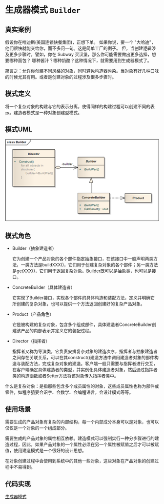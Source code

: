 生成器模式 ```Builder``` 
==================================================



## 真实案例

假设你在哈迪斯(美国连锁快餐集团)，正想下单。 如果你说，要一个 "大哈迪"，他们很快就能交给你，而不多问一句。这是简单工厂的例子。 但，当创建逻辑涉及更多步骤时，譬如，你在 Subway 买汉堡，那么你可能需要做出更多选择，想要哪种面包？ 哪种酱汁？哪种奶酪？这种情况下，就需要用到生成器模式了。

简言之：允许你创建不同风格的对象，同时避免构造器污染。当对象有好几种口味的时候尤其有用。或者是创建对象的过程涉及很多步骤时。


## 模式定义

将一个复杂对象的构建与它的表示分离，使得同样的构建过程可以创建不同的表示。建造者模式是一种对象创建型模式。


## 模式UML

![生成器模式](../img/design_patterns/Builder.png)


## 模式角色

- Builder（抽象建造者）

    它为创建一个产品对象的各个部件指定抽象接口，在该接口中一般声明两类方法，一类方法是buildXXX()，它们用于创建复杂对象的各个部件；另一类方法是getXXX()，它们用于返回复杂对象。Builder既可以是抽象类，也可以是接口。

- ConcreteBuilder（具体建造者）

    它实现了Builder接口，实现各个部件的具体构造和装配方法，定义并明确它所创建的复杂对象，也可以提供一个方法返回创建好的复杂产品对象。

- Product（产品角色）

    它是被构建的复杂对象，包含多个组成部件，具体建造者ConcreteBuilder创建该产品的内部表示并定义它的装配过程。

- Director（指挥者）

    指挥者又称为导演类，它负责安排复杂对象的建造次序，指挥者与抽象建造者之间存在关联关系，可以在其construct()建造方法中调用建造者对象的部件构造与装配方法，完成复杂对象的建造。客户端一般只需要与指挥者进行交互，在客户端确定具体建造者的类型，并实例化具体建造者对象，然后通过指挥者类的构造函数或者Setter方法将该对象传入指挥者类中。


什么是复杂对象：是指那些包含多个成员属性的对象，这些成员属性也称为部件或零件，如程序猿要会识字、会数学、会编程语言，会设计模式等等。


## 使用场景

需要生成的产品对象有复杂的内部结构，每一个内部成分本身可以是对象，也可以仅仅是一个对象的一个组成部分。

需要生成的产品对象的属性相互依赖。建造模式可以强制实行一种分步骤进行的建造过程，因此，如果产品对象的一个属性必须在另一个属性被赋值之后才可以被赋值，使用建造模式是一个很好的设计思想。

在对象创建过程中会使用到系统中的其他一些对象，这些对象在产品对象的创建过程中不易得到。


## 代码实现

[生成器模式](../../project/lib/src/main/java/com/dodo/patterns/creational/builder/)
